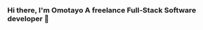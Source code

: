 ### Hi there, I'm Omotayo A freelance Full-Stack Software developer 👋

<!--
**Tdaycode/tdaycode** is a ✨ _special_ ✨ repository because its `README.md` (this file) appears on your GitHub profile.

Here are some ideas to get you started:

- 🔭 I’m currently working on ...
- 🌱 I’m currently learning ... NodeJs
- 👯 I’m looking to collaborate on On projects
- 🤔 I’m looking for help with anything related to tech
- 💬 Ask me about software development
- 📫 How to reach me: .
- 😄 Pronouns: ...
- ⚡ Fun fact: ...
-->
